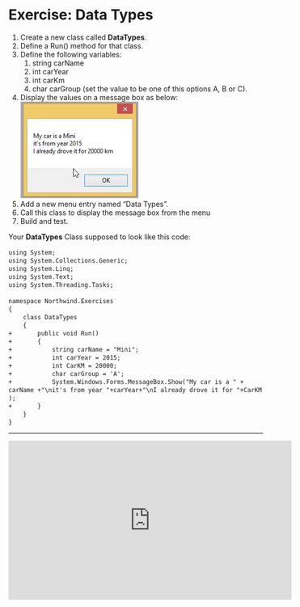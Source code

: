 ﻿# Exercise: Data Types
1. Create a new class called **DataTypes**.  
2. Define a Run() method for that class.  
3. Define the following variables:
    1. string carName 
    1. int carYear
    1. int carKm
    1. char carGroup (set the value to be one of this options A, B or C).  
4. Display the values on a message box as below:  
![](messagebox.png)  
5. Add a new menu entry named “Data Types”.  
6. Call this class to display the message box from the menu  
7. Build and test.  

Your **DataTypes** Class supposed to look like this code:
```csdiff
using System;
using System.Collections.Generic;
using System.Linq;
using System.Text;
using System.Threading.Tasks;

namespace Northwind.Exercises
{
    class DataTypes
    {
+       public void Run()
+       {
+           string carName = "Mini";
+           int carYear = 2015;
+           int CarKM = 20000;
+           char carGroup = 'A';
+           System.Windows.Forms.MessageBox.Show("My car is a " + carName +"\nit's from year "+carYear+"\nI already drove it for "+CarKM );
+       }
    }
}

```


---   
<iframe width="560" height="315" src="https://www.youtube.com/embed/_asGbeIkEgg?list=PL1DEQjXG2xnKI3TL-gsy91eXbh3ytOt6h" frameborder="0" allowfullscreen></iframe>